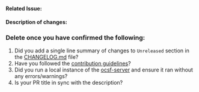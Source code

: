 #### Related Issue: 

#### Description of changes:

### Delete once you have confirmed the following: 
1. Did you add a single line summary of changes to `Unreleased` section in the [CHANGELOG.md](https://github.com/ocsf/ocsf-schema/blob/main/CHANGELOG.md) file?
2. Have you followed the [contribution guidelines](https://github.com/ocsf/ocsf-schema/blob/main/CONTRIBUTING.md)?
3. Did you run a local instance of the [ocsf-server](https://github.com/ocsf/ocsf-server) and ensure it ran without any errors/warnings?
4. Is your PR title in sync with the description?
